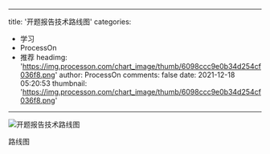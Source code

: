 
---
title: '开题报告技术路线图'
categories: 
 - 学习
 - ProcessOn
 - 推荐
headimg: 'https://img.processon.com/chart_image/thumb/6098ccc9e0b34d254cf036f8.png'
author: ProcessOn
comments: false
date: 2021-12-18 05:20:53
thumbnail: 'https://img.processon.com/chart_image/thumb/6098ccc9e0b34d254cf036f8.png'
---

<div>   
<img class="thumb" alt="开题报告技术路线图" src="https://img.processon.com/chart_image/thumb/6098ccc9e0b34d254cf036f8.png" referrerpolicy="no-referrer">
<p>路线图</p>  
</div>
            